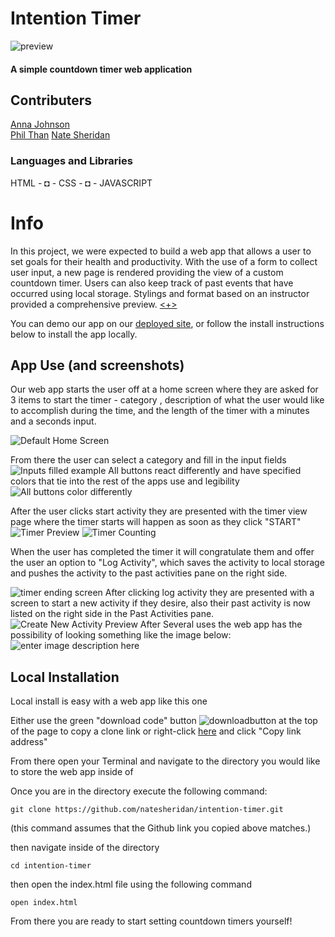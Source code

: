 # Intention Timer
![preview](https://i.imgur.com/X6GkQET.png)
#### A simple countdown timer web application
## Contributers

[Anna Johnson](https://github.com/annnuuuh)  
[Phil Than](https://github.com/pthan1)
[Nate Sheridan](https://github.com/natesheridan)

### Languages and Libraries
HTML - ◘ - CSS - ◘ - JAVASCRIPT

# Info

In this project, we were expected to build a web app 
that allows a user to set goals for their health and productivity. With the use of a form to collect user input, a new page is rendered providing the view of a custom countdown timer. Users can also keep track of past events that have occurred using local storage. Stylings and format based on an instructor provided a comprehensive preview. [ <+> ](https://frontend.turing.edu/projects/module-1/intention-timer-group.html)

You can demo our app on our [deployed site](https://natesheridan.github.io/intention-timer/), or follow the install instructions below to install the app locally.

## App Use (and screenshots)
Our web app starts the user off at a home screen where they are asked for 3 items to start the timer - category , description of what the user would like to accomplish during the time, and the length of the timer with a minutes and a seconds input.

![Default Home Screen](https://i.imgur.com/V49nI5k.png)

From there the user can select a category and fill in the input fields
![Inputs filled example](https://i.imgur.com/ZubVvtt.png)
All buttons react differently and have specified colors that tie into the rest of the apps use and legibility 
![All buttons color differently](https://i.imgur.com/rSxkCkF.png)

After the user clicks start activity they are presented with the timer view page where the timer starts will happen as soon as they click "START"
![Timer Preview](https://i.imgur.com/oLNzRAm.png)
![Timer Counting](https://i.imgur.com/obIho5c.png)

When the user has completed the timer it will congratulate them and offer the user an option to "Log Activity", which saves the activity to local storage and pushes the activity to the past activities pane on the right side.

![timer ending screen](https://imgur.com/chCerM0.png)
After clicking log activity they are presented with a screen to start a new activity if they desire, also their past activity is now listed on the right side in the Past Activities pane.
![Create New Activity Preview](https://imgur.com/ANZMzZW.png)
After Several uses the web app has the possibility of looking something like the image below:
![enter image description here](https://i.imgur.com/X6GkQET.png)

## Local Installation
Local install is easy with a web app like this one

Either use the green "download code" button ![downloadbutton](https://imgur.com/lYy4FVP.png) at the top of the page to copy a clone link or right-click [here](https://github.com/natesheridan/intention-timer.git) and click "Copy link address"

From there open your Terminal and navigate to the directory you would like to store the web app inside of

Once you are in the directory execute the following command:

    git clone https://github.com/natesheridan/intention-timer.git
(this command assumes that the Github link you copied above matches.)

then navigate inside of the directory

    cd intention-timer
then open the index.html file using the following command

    open index.html

From there you are ready to start setting countdown timers yourself!


 
